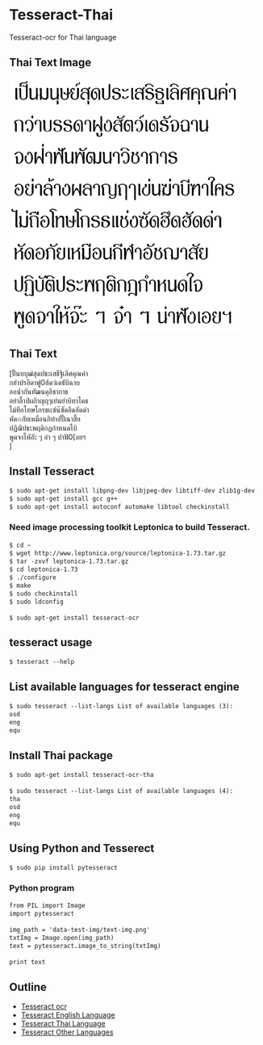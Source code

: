 # Tesseract-Thai
Tesseract-ocr for Thai language

## Thai Text Image  

![Thai text image](https://github.com/mrolarik/Tesseract-Thai/blob/master/data-text-img/thai-text.png)

## Thai Text 

[ปั้นบบุฒ่สุดปธะเสธีฐิเลิศคุณค่า  
กฮ่าปรอีดาฟู0ส้ดว๋เดธับิฉาบ  
ออน่ำกันทัฒนคุอิชากาธ  
อย่าลี้าป๋ผถิาญฤๆเย่นยำบิทาไคธ  
ไม่ทีอโทษโกรธเเซ่น๊ซัดอึดอัดด่า  
หัด๏กัยเหมือนกิทำอัปั๊ณาสี้ย  
ปฏิฌิปธะพฤดิกฏกําหนดไบิ  
พูดจาไหัอัะ ๆ อ่า ๆ ปาฟั0[อยฯ  
]

## Install Tesseract
```
$ sudo apt-get install libpng-dev libjpeg-dev libtiff-dev zlib1g-dev  
$ sudo apt-get install gcc g++  
$ sudo apt-get install autoconf automake libtool checkinstall  
```

### Need image processing toolkit Leptonica to build Tesseract.  
```
$ cd ~  
$ wget http://www.leptonica.org/source/leptonica-1.73.tar.gz  
$ tar -zxvf leptonica-1.73.tar.gz  
$ cd leptonica-1.73  
$ ./configure  
$ make  
$ sudo checkinstall  
$ sudo ldconfig  

$ sudo apt-get install tesseract-ocr  
```

## tesseract usage  
```
$ tesseract --help  
```

## List available languages for tesseract engine  
```
$ sudo tesseract --list-langs List of available languages (3):  
osd  
eng  
equ   
```

## Install Thai package
```
$ sudo apt-get install tesseract-ocr-tha 

$ sudo tesseract --list-langs List of available languages (4):  
tha  
osd  
eng  
equ   
```

## Using Python and Tesserect
```
$ sudo pip install pytesseract
```

### Python program
```
from PIL import Image
import pytesseract

img_path = 'data-test-img/text-img.png'
txtImg = Image.open(img_path)
text = pytesseract.image_to_string(txtImg)

print text
```

## Outline
- [Tesseract ocr](https://github.com/mrolarik/Tesseract-Thai/blob/master/tesseract-ocr.ipynb)  
- [Tesseract English Language](https://github.com/mrolarik/Tesseract-Thai/blob/master/tesseract-ocr-English-language.ipynb)  
- [Tesseract Thai Language](https://github.com/mrolarik/Tesseract-Thai/blob/master/tesseract-ocr-Thai-language.ipynb)  
- [Tesseract Other Languages](https://github.com/mrolarik/Tesseract-Thai/blob/master/tesseract-ocr-other-languages.ipynb)
